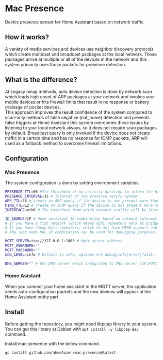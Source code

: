 # Mac Presence

Device presence sensor for Home Assistant based on network traffic.

## How it works?

A variety of media services and devices use neighbor discovery protocols which create multicast and broadcast packages at the local network. Those packages arrive at multiple or all of the devices in the network and this system primarily uses those packets for presence detection.

## What is the difference?

At Legacy nmap methods, auto device detection is done by network scan which leads high count of ARP packages at your network and invokes your mobile devices or hits firewall limits that result in no response or battery drainage of pocket devices.  
This approach improves the result confidence of the system compared to scan-only methods of false negative (not_home) detection and prevents false triggers at Home Assistant this system overcomes those issues by listening to your local network always, so it does not require scan packages by default.
Broadcast query is only invoked if the device does not create traffic in a certain time and has no response for ICMP packets, ARP will used as a fallback method to overcome firewall limitations.

## Configuration

### Mac Presence

The system configuration is done by setting environment variables.

```bash
PRESENCE_TTL=60 #The threshold of no activity duration to inform the home assistant device is not home.
PRESENCE_INTERVAL=15 # Interval of the presence verify system 
ARP_TTL=35 # create an ARP query if the device is not present more than 35.
PING_TTL=12 # create an ICMP query if the device is not present more than 12.
INTERFACE=eth0 # The interface from which network traffic will be listened to.

ID_SOURCE=IP # Home assistant ID combination based on network information. 
# If you have a flat network (which means wifi repeaters work at bridge mode and no NAT present) you can use MAC address instead of IP.
# If you have cheap Wifi repeaters, which do not have MESH support and bridge, you can use IP mode.
# The last mode MAC_IP combination can be used for debugging purposes.

MQTT_SERVER=tcp://127.0.0.1:1883 # Mqtt server address.
MQTT_USERNAME=""
MQTT_PASSWORD=""
LOG_LEVEL=info # Default is info, options are debug|info|error|fatal.

DNS_SERVER="" # Set DNS server which integrated to DNS server (IP:PORT) to resolve IP to hostname. IF its installed to raspberry pi, you can set 127.0.0.1:53 or your routers address 192.168.1.1:53
```


### Home Asistant

When you connect your home assistant to the MQTT server, the application sends auto-configuration packets and the new devices will appear at the Home Assistant entity part.

## Install

Before getting the repository, you might need libpcap library in your system. You can get this library at Debian with `apt install -y libpcap-dev` command.

Install mac-presence with the below command.

```bash
go install github.com/ahmetozer/mac-presence@latest
```